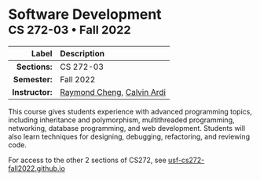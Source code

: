 <h1>
Software Development<br/>
<sup>
CS 272-03 &bullet; Fall 2022
</sup>
</h2>

| Label | Description |
|------:|:------------|
| **Sections:** | CS 272-03 |
| **Semester:** | Fall 2022 |
| **Instructor:** | [Raymond Cheng](https://www.raymondcheng.net), [Calvin Ardi](https://www.isi.edu/~calvin) |


This course gives students experience with advanced programming topics, including inheritance and polymorphism, multithreaded programming, networking, database programming, and web development. Students will also learn techniques for designing, debugging, refactoring, and reviewing code.

For access to the other 2 sections of CS272, see
[usf-cs272-fall2022.github.io](https://usf-cs272-fall2022.github.io)
